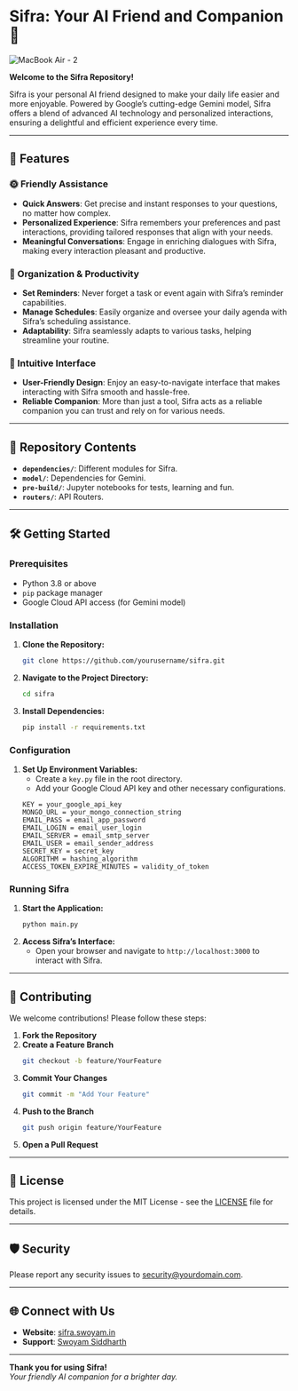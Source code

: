 # Sifra: Your AI Friend and Companion 🌟
![MacBook Air - 2](https://github.com/swoyam2609/genai-chat-app/assets/96427746/4936c96d-3cd0-48d2-a853-d1ea56025bf0)


**Welcome to the Sifra Repository!**

Sifra is your personal AI friend designed to make your daily life easier and more enjoyable. Powered by Google’s cutting-edge Gemini model, Sifra offers a blend of advanced AI technology and personalized interactions, ensuring a delightful and efficient experience every time.

---

## 🚀 Features

### 🌞 Friendly Assistance
- **Quick Answers**: Get precise and instant responses to your questions, no matter how complex.
- **Personalized Experience**: Sifra remembers your preferences and past interactions, providing tailored responses that align with your needs.
- **Meaningful Conversations**: Engage in enriching dialogues with Sifra, making every interaction pleasant and productive.

### 📅 Organization & Productivity
- **Set Reminders**: Never forget a task or event again with Sifra’s reminder capabilities.
- **Manage Schedules**: Easily organize and oversee your daily agenda with Sifra’s scheduling assistance.
- **Adaptability**: Sifra seamlessly adapts to various tasks, helping streamline your routine.

### 💬 Intuitive Interface
- **User-Friendly Design**: Enjoy an easy-to-navigate interface that makes interacting with Sifra smooth and hassle-free.
- **Reliable Companion**: More than just a tool, Sifra acts as a reliable companion you can trust and rely on for various needs.

---

## 📂 Repository Contents

- **`dependencies/`**: Different modules for Sifra.
- **`model/`**: Dependencies for Gemini.
- **`pre-build/`**: Jupyter notebooks for tests, learning and fun.
- **`routers/`**: API Routers.

---

## 🛠️ Getting Started

### Prerequisites

- Python 3.8 or above
- `pip` package manager
- Google Cloud API access (for Gemini model)

### Installation

1. **Clone the Repository:**
    ```bash
    git clone https://github.com/yourusername/sifra.git
    ```
2. **Navigate to the Project Directory:**
    ```bash
    cd sifra
    ```
3. **Install Dependencies:**
    ```bash
    pip install -r requirements.txt
    ```

### Configuration

1. **Set Up Environment Variables:**
    - Create a `key.py` file in the root directory.
    - Add your Google Cloud API key and other necessary configurations.
    ```env
    KEY = your_google_api_key
    MONGO_URL = your_mongo_connection_string
    EMAIL_PASS = email_app_password
    EMAIL_LOGIN = email_user_login
    EMAIL_SERVER = email_smtp_server
    EMAIL_USER = email_sender_address
    SECRET_KEY = secret_key
    ALGORITHM = hashing_algorithm
    ACCESS_TOKEN_EXPIRE_MINUTES = validity_of_token
    ```

### Running Sifra

1. **Start the Application:**
    ```bash
    python main.py
    ```
2. **Access Sifra’s Interface:**
    - Open your browser and navigate to `http://localhost:3000` to interact with Sifra.

---

## 🤝 Contributing

We welcome contributions! Please follow these steps:

1. **Fork the Repository**
2. **Create a Feature Branch**
    ```bash
    git checkout -b feature/YourFeature
    ```
3. **Commit Your Changes**
    ```bash
    git commit -m "Add Your Feature"
    ```
4. **Push to the Branch**
    ```bash
    git push origin feature/YourFeature
    ```
5. **Open a Pull Request**

---

## 📄 License

This project is licensed under the MIT License - see the [LICENSE](LICENSE) file for details.

---

## 🛡️ Security

Please report any security issues to [security@yourdomain.com](mailto:security@yourdomain.com).

---

## 🌐 Connect with Us

- **Website**: [sifra.swoyam.in](http://swoyam.sifra.in)
- **Support**: [Swoyam Siddharth](mailto:me@swoyam.in)

---

**Thank you for using Sifra!**  
*Your friendly AI companion for a brighter day.*
